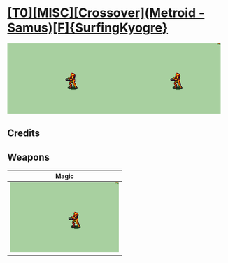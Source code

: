 # [\[T0\]\[MISC\]\[Crossover\]\(Metroid - Samus\)\[F\]{SurfingKyogre}](../%5BT0%5D%5BMISC%5D%5BCrossover%5D(Metroid%20-%20Samus)%5BF%5D%7BSurfingKyogre%7D)

<img src="./6.%20Magic/Magic_000.png" alt="[T0][MISC][Crossover](Metroid - Samus)[F]{SurfingKyogre} standing" />

## Credits



## Weapons


|Magic |
|  :---: |
| <img alt="Magic animation" src="./6.%20Magic/Magic.gif" /> |
